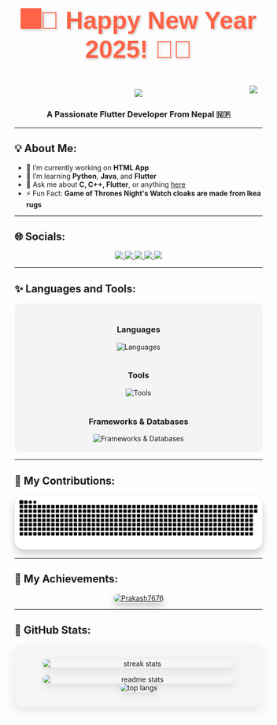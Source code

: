 


<div align="center" style="animation: fadeIn 3s ease-in-out;">
  <h1 style="font-size: 50px; color: #ff6347; font-family: 'Arial', sans-serif; text-shadow: 2px 2px 5px rgba(0, 0, 0, 0.2);">
    🎆🎉 Happy New Year 2025! 🎉🎆
  </h1>
  

</div>








 


<div align="right" style="position: relative;">
  <img src="https://visitor-badge.laobi.icu/badge?page_id=Prakash7676.Prakash7676" style="position: absolute; top: 10px; right: 10px;" />
  <br />
</div>
<div align="center">
    <img src="https://readme-typing-svg.herokuapp.com/?font=Righteous&size=35&center=true&vCenter=true&width=500&height=70&duration=4000&lines=Hi+There!+👋;+I'm+Prakash+Shrestha!;" />
</div>

<h3 align="center">A Passionate Flutter Developer From Nepal 🇳🇵</h3>


---






## 💡 About Me:
- 🔭 I’m currently working on **HTML App**
- 🌱 I’m learning **Python**, **Java**, and **Flutter**
- 💬 Ask me about **C, C++, Flutter**, or anything [here](https://github.com/Prakash7676/Prakash7676/issues)
- ⚡ Fun Fact: **Game of Thrones Night's Watch cloaks are made from Ikea rugs**

---

## 🌐 Socials:

<div align="center">
  <a href="mailto:shresthap125@gmail.com">
    <img src="https://img.shields.io/badge/Gmail-purple?style=for-the-badge&logo=Gmail&logoColor=orange" />
  </a>
  <a href="https://linkedin.com/in/prakash-stha-211404240" target="_blank">
    <img src="https://img.shields.io/badge/LinkedIn-white?style=for-the-badge&logo=LinkedIn&logoColor=white&labelColor=blue&color=blue" />
  </a>
  <a href="https://instagram.com/iamprakash_77" target="blank">
    <img src="https://img.shields.io/badge/Instagram-white?style=for-the-badge&logo=Instagram&logoColor=orange" />
  </a>
  <a href="https://www.facebook.com/profile.php?id=100009262777879" target="blank">
    <img src="https://img.shields.io/badge/Facebook-white?style=for-the-badge&logo=Facebook&logoColor=white&labelColor=blue&color=blue" />
  </a>
  <a href="https://twitter.com/Prakash85220860" target="blank">
    <img src="https://img.shields.io/badge/Twitter-black?style=for-the-badge&logo=X&logoColor=white" />
  </a>
</div>

---


## ✨ Languages and Tools:

<div align="center" style="padding: 20px; background-color: #f4f4f4; border-radius: 10px;">
  <!-- Languages -->
  <h3>Languages</h3>
  <img src="https://skillicons.dev/icons?i=dart,python,javascript,php,c,java" alt="Languages" />
  <br /><br />

  <!-- Tools -->
  <h3>Tools</h3>
  <img src="https://skillicons.dev/icons?i=html,css,vscode,github,figma,photoshop,postman" alt="Tools" />
  <br /><br />

  <!-- Frameworks & Databases -->
  <h3>Frameworks & Databases</h3>
  <img src="https://skillicons.dev/icons?i=flutter,nodejs,django,mysql,firebase,sqlite,appwrite" alt="Frameworks & Databases" />
</div>


---


## 🚀 My Contributions:

<div align="center" style="animation: fadeIn 2s ease-in-out;">
  <img 
    alt="rocket animation for my contributions" 
    src="https://raw.githubusercontent.com/Prakash7676/Prakash7676/output/github-contribution-grid-snake.svg" 
    style="border-radius: 20px; box-shadow: 0 8px 15px rgba(0, 0, 0, 0.2); transition: transform 0.3s ease-in-out;" 
    onmouseover="this.style.transform='scale(1.1)'" 
    onmouseout="this.style.transform='scale(1)'"
  />
</div>





---


## 🌟 My Achievements:

<p align="center" style="animation: fadeIn 2s ease-in-out;">
  <a href="https://github.com/ryo-ma/github-profile-trophy">
    <img 
      src="https://github-profile-trophy.vercel.app/?username=Prakash7676&theme=onedark&column=4&margin-w=15&margin-h=15" 
      alt="Prakash7676" 
      style="border-radius: 10px; box-shadow: 0 8px 15px rgba(0, 0, 0, 0.2); transition: transform 0.3s ease-in-out;" 
      onmouseover="this.style.transform='scale(1.05)'" 
      onmouseout="this.style.transform='scale(1)'"
    />
  </a>
</p>





---



## 🌟 GitHub Stats:

<div align="center" style="animation: fadeIn 2s ease-in-out; background-color: #f5f5f5; padding: 30px; border-radius: 15px; box-shadow: 0 8px 20px rgba(0, 0, 0, 0.1);">
  <div style="display: flex; flex-wrap: wrap; justify-content: center; gap: 15px;">
    <!-- Streak Stats -->
    <img 
      width="390" 
      src="https://streak-stats.demolab.com/?user=Prakash7676&count_private=true&theme=react&border_radius=10" 
      alt="streak stats" 
      style="transition: transform 0.3s ease-in-out; border-radius: 10px; box-shadow: 0 5px 15px rgba(0, 0, 0, 0.1);"
      onmouseover="this.style.transform='scale(1.05)'" 
      onmouseout="this.style.transform='scale(1)'"
    />
    <!-- Readme Stats -->
    <img 
      width="390" 
      src="https://github-readme-stats.vercel.app/api?username=Prakash7676&count_private=true&show_icons=true&theme=react&rank_icon=github&border_radius=10" 
      alt="readme stats"
      style="transition: transform 0.3s ease-in-out; border-radius: 10px; box-shadow: 0 5px 15px rgba(0, 0, 0, 0.1);"
      onmouseover="this.style.transform='scale(1.05)'" 
      onmouseout="this.style.transform='scale(1)'"
    />
  </div>
  <!-- Top Languages -->
  <img 
    width="325" 
    src="https://github-readme-stats.vercel.app/api/top-langs/?username=Prakash7676&hide=HTML&langs_count=8&layout=compact&theme=react&border_radius=10&size_weight=0.5&count_weight=0.5&exclude_repo=github-readme-stats" 
    alt="top langs"
    style="border-radius: 10px; box-shadow: 0 5px 15px rgba(0, 0, 0, 0.1);"
  />
</div>




